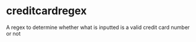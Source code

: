 # creditcardregex
A regex to determine whether what is inputted is a valid credit card number or not
